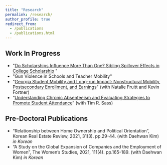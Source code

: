 ```yaml
---
title: "Research"
permalink: /research/
author_profile: true
redirect_from:
  - /publications
  - /publications.html
---
```



## Work In Progress
* "[Do Scholarships Influence More Than One? Sibling Spillover Effects in College Scholarship](https://gpl.gsu.edu/project/sibling-spillover-effects-of-georgias-hope-scholarship/) "
* "Gun Violence in Schools and Teacher Mobility"
* "[Georgia Student Mobility and Long-run Impact: Nonstructural Mobility, Postsecondary Enrollment, and Earnings](https://gpl.gsu.edu/project/student-mobility-postsecondary-enrollment-and-earnings/)" (with Natalie Fruitt and Kevin Fortner)
* “[Understanding Chronic Absenteeism and Evaluating Strategies to Promote Student Attendance](https://gpl.gsu.edu/project/understanding-chronic-absenteeism-and-evaluating-strategies-to-promote-student-attendance/)” (with Tim R. Sass)
  


## Pre-Doctoral Publications
* “Relationship between Home Ownership and Political Orientation”, Korean Real Estate Review, 2021, 31(3). pp.29-44. (with Daehwan Kim) *in Korean*
* “A Study on the Global Expansion of Companies and the Employment of Women”, The Women’s Studies, 2021, 111(4). pp.165-189. (with Daehwan Kim) *in Korean*
